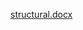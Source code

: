 [structural.docx](https://github.com/pranav0798/modern-periodic-table/files/5566370/structural.docx)
